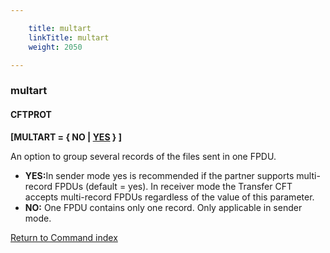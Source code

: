 ```yaml
---

    title: multart
    linkTitle: multart
    weight: 2050

---
```

<span id="multart"></span>

### multart

#### CFTPROT

****\[MULTART = { <span style="text-decoration: none;">NO</span>
| <u>YES</u> } \]****

An option to group several records of the files sent in one FPDU.

- <span style="font-weight: bold;">****YES:****</span>In sender mode yes is recommended
    if the partner supports multi-record FPDUs (default = yes). In receiver mode the Transfer
    CFT accepts multi-record FPDUs regardless of the value of this
    parameter.
- <span style="font-weight: bold;">****NO:****</span> One FPDU contains
    only one record. Only applicable in sender mode.

[Return to Command index](../../)
